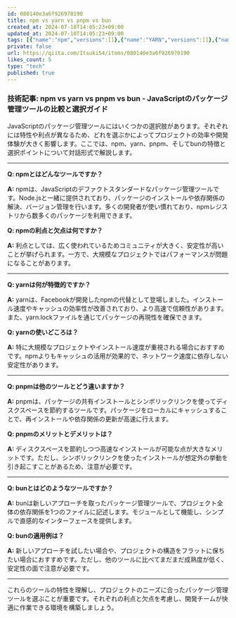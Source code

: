 ```yaml
---
id: 080140e3a6f926970190
title: npm vs yarn vs pnpm vs bun
created_at: 2024-07-10T14:05:23+09:00
updated_at: 2024-07-10T14:05:23+09:00
tags: [{"name":"npm","versions":[]},{"name":"YARN","versions":[]},{"name":"pnpm","versions":[]},{"name":"Bun","versions":[]}]
private: false
url: https://qiita.com/Itsuki54/items/080140e3a6f926970190
likes_count: 5
type: "tech"
published: true
---
```


### 技術記事: npm vs yarn vs pnpm vs bun - JavaScriptのパッケージ管理ツールの比較と選択ガイド

JavaScriptのパッケージ管理ツールにはいくつかの選択肢があります。それぞれには特性や利点が異なるため、どれを選ぶかによってプロジェクトの効率や開発体験が大きく影響します。ここでは、npm、yarn、pnpm、そしてbunの特徴と選択ポイントについて対話形式で解説します。

---

**Q: npmとはどんなツールですか？**

**A:**
npmは、JavaScriptのデファクトスタンダードなパッケージ管理ツールです。Node.jsと一緒に提供されており、パッケージのインストールや依存関係の解決、バージョン管理を行います。多くの開発者が使い慣れており、npmレジストリから数多くのパッケージを利用できます。

**Q: npmの利点と欠点は何ですか？**

**A:**
利点としては、広く使われているためコミュニティが大きく、安定性が高いことが挙げられます。一方で、大規模なプロジェクトではパフォーマンスが問題になることがあります。

---

**Q: yarnは何が特徴的ですか？**

**A:**
yarnは、Facebookが開発したnpmの代替として登場しました。インストール速度やキャッシュの効率性が改善されており、より高速で信頼性があります。また、yarn.lockファイルを通じてパッケージの再現性を確保できます。

**Q: yarnの使いどころは？**

**A:**
特に大規模なプロジェクトやインストール速度が重視される場合におすすめです。npmよりもキャッシュの活用が効果的で、ネットワーク速度に依存しない安定性があります。

---

**Q: pnpmは他のツールとどう違いますか？**

**A:**
pnpmは、パッケージの共有インストールとシンボリックリンクを使ってディスクスペースを節約するツールです。パッケージをローカルにキャッシュすることで、再インストールや依存関係の更新が高速に行えます。

**Q: pnpmのメリットとデメリットは？**

**A:**
ディスクスペースを節約しつつ高速なインストールが可能な点が大きなメリットです。ただし、シンボリックリンクを使ったインストールが想定外の挙動を引き起こすことがあるため、注意が必要です。

---

**Q: bunとはどのようなツールですか？**

**A:**
bunは新しいアプローチを取ったパッケージ管理ツールで、プロジェクト全体の依存関係を1つのファイルに記述します。モジュールとして機能し、シンプルで直感的なインターフェースを提供します。

**Q: bunの適用例は？**

**A:**
新しいアプローチを試したい場合や、プロジェクトの構造をフラットに保ちたい場合におすすめです。ただし、他のツールに比べてまだまだ成熟度が低く、安定性の面で注意が必要です。

---

これらのツールの特性を理解し、プロジェクトのニーズに合ったパッケージ管理ツールを選ぶことが重要です。それぞれの利点と欠点を考慮し、開発チームが快適に作業できる環境を構築しましょう。
